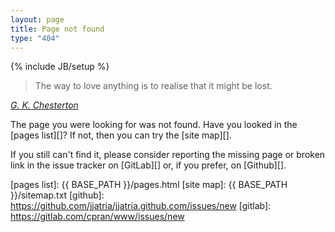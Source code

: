 ```yaml
---
layout: page
title: Page not found
type: "404"
---
```

{% include JB/setup %}

> The way to love anything is to realise that it might be lost.

<cite style="text-align: right" markdown="1">[G. K. Chesterton][source]</cite>

[source]: https://www.gutenberg.org/files/8092/8092-h/8092-h.htm#link2H_4_0008

The page you were looking for was not found. Have you looked in the
[pages list][]? If not, then you can try the [site map][].

If you still can't find it, please consider reporting the missing page or broken
link in the issue tracker on [GitLab][] or, if you prefer, on [Github][].

[pages list]: {{ BASE_PATH }}/pages.html
[site map]: {{ BASE_PATH }}/sitemap.txt
[github]: https://github.com/jjatria/jjatria.github.com/issues/new
[gitlab]: https://gitlab.com/cpran/www/issues/new

